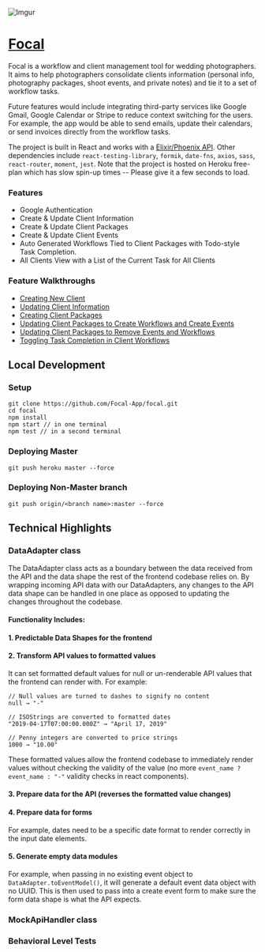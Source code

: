 ![Imgur](https://i.imgur.com/zKCEzXz.png)
# [Focal](https://focal--app.herokuapp.com)
Focal is a workflow and client management tool for wedding photographers. It aims to help photographers consolidate clients information (personal info, photography packages, shoot events, and private notes) and tie it to a set of workflow tasks. 

Future features would include integrating third-party services like Google Gmail, Google Calendar or Stripe to reduce context switching for the users. For example, the app would be able to send emails, update their calendars, or send invoices directly from the workflow tasks. 

The project is built in React and works with a [Elixir/Phoenix API](https://github.com/Focal-App/focal-api). Other dependencies include `react-testing-library`, `formik`, `date-fns`, `axios`, `sass`, `react-router`, `moment`, `jest`.
Note that the project is hosted on Heroku free-plan which has slow spin-up times -- Please give it a few seconds to load.

### Features
* Google Authentication
* Create & Update Client Information
* Create & Update Client Packages
* Create & Update Client Events
* Auto Generated Workflows Tied to Client Packages with Todo-style Task Completion.
* All Clients View with a List of the Current Task for All Clients

### Feature Walkthroughs
* [Creating New Client](https://youtu.be/S4hFWrvEMEs)
* [Updating Client Information](https://youtu.be/jgDKFMmitg8)
* [Creating Client Packages](https://youtu.be/uYYPxFlE4j8)
* [Updating Client Packages to Create Workflows and Create Events](https://youtu.be/t_G9iKNXW-8)
* [Updating Client Packages to Remove Events and Workflows](https://youtu.be/ajFJoyFmCwM)
* [Toggling Task Completion in Client Workflows](https://youtu.be/-RgP7XEnLcc)

## Local Development
### Setup
```
git clone https://github.com/Focal-App/focal.git
cd focal
npm install
npm start // in one terminal
npm test // in a second terminal
```
### Deploying Master
```
git push heroku master --force
```

### Deploying Non-Master branch
```
git push origin/<branch name>:master --force
```
## Technical Highlights 
### DataAdapter class
The DataAdapter class acts as a boundary between the data received from the API and the data shape the rest of the frontend codebase relies on. By wrapping incoming API data with our DataAdapters, any changes to the API data shape can be handled in one place as opposed to updating the changes throughout the codebase.

#### Functionality Includes:
#### 1. Predictable Data Shapes for the frontend
#### 2. Transform API values to formatted values
It can set formatted default values for null or un-renderable API values that the frontend can render with. For example:
```
// Null values are turned to dashes to signify no content
null → "-"

// ISOStrings are converted to formatted dates
"2019-04-17T07:00:00.000Z" → "April 17, 2019"

// Penny integers are converted to price strings
1000 → "10.00"
```
These formatted values allow the frontend codebase to immediately render values without checking the validity of the value (no more `event_name ? event_name : "-"` validity checks in react components).

#### 3. Prepare data for the API (reverses the formatted value changes)
#### 4. Prepare data for forms 
For example, dates need to be a specific date format to render correctly in the input date elements.
#### 5. Generate empty data modules
For example, when passing in no existing event object to `DataAdapter.toEventModel()`, it will generate a default event data object with no UUID. This is then used to pass into a create event form to make sure the form data shape is what the API expects. 

### MockApiHandler class 

### Behavioral Level Tests
